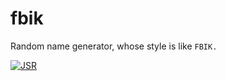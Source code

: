 # fbik
Random name generator, whose style is like `FBIK.`

[![JSR](https://jsr.io/badges/@fbik/fbik)](https://jsr.io/@fbik/fbik)